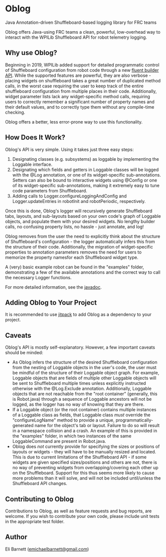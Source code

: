 # Oblog
Java Annotation-driven Shuffleboard-based logging library for FRC teams

Oblog offers Java-using FRC teams a clean, powerful, low-overhead way to interact with the WPILib Shuffleboard API for robot telemetry logging.


Why use Oblog?
------------------

Beginning in 2019, WPILib added support for detailed programmatic control of Shuffleboard configuration from robot code through a new
[fluent builder API](https://github.com/wpilibsuite/allwpilib/blob/master/wpilibj/src/main/java/edu/wpi/first/wpilibj/shuffleboard/Shuffleboard.java).  While the supported features are powerful, they are also verbose - placing widgets on shuffleboard
takes a great number of duplicated method calls, in the worst case requiring the user to keep track of the entire shuffleboard configuration from
multiple places in their code.  Additionally, widget parameter lists lack any widget-specific method calls, requiring users to correctly remember a
significant number of property names and their default values, and to correctly type them without any compile-time checking.

Oblog offers a better, less error-prone way to use this functionality.


How Does It Work?
------------------

Oblog's API is very simple.  Using it takes just three easy steps:

1. Designating classes (e.g. subsystems) as loggable by implementing the Loggable interface.
2. Designating which fields and getters in Loggable classes will be logged with the @Log annotation, or one of its widget-specific sub-annotations.  Setters can also be bound to interactive widgets using @Config or one of its widget-specific sub-annotations, making it
extremely easy to tune code parameters from Shuffleboard.
3. Adding calls to Logger.configureLoggingAndConfig and Logger.updateEntries in robotInit and robotPeriodic, respectively.

Once this is done, Oblog's logger will recursively generate Shuffleboard tabs, layouts, and sub-layouts based on your own code's graph
of Loggable objects, and populate them with your desired widgets.  No lengthy builder calls, no confusing property lists, no hassle - 
just annotate, and log!

Oblog removes from the user the need to explicitly think about the structure of Shuffleboard's configuration - the 
logger automatically infers this from the structure of their code.  Additionally, the migration of widget-specific properties to annotation parameters 
removes the need for users to memorize the property namesfor each Shuffleboard widget type.

A (very) basic example robot can be found in the "examples" folder, demonstrating a few of the available annotations and the correct way
to call the necessary Logger functions.

For more detailed information, see the [javadoc](https://oblarg.github.io/Oblog/index.html).


Adding Oblog to Your Project
------------------

It is recommended to use [jitpack](https://jitpack.io) to add Oblog as a dependency to your project.


Caveats
------------------

Oblog's API is mostly self-explanatory.  However, a few important caveats should be minded:

* As Oblog infers the structure of the desired Shuffleboard configuration from the nesting of Loggable objects in the user's code, the user
  must be mindful of the structure of their Loggable object graph.  For example, Loggable objects that are fields of multiple other Loggable objects will
  be sent to Shuffleboard multiple times unless explicitly instructed otherwise with the @Log.Exclude annotation.  Additionally, Loggable objects
  that are not reachable from the "root container" (generally, this is Robot.java) through a sequence of Loggable ancestors will not be logged, as
  the logger has no way of knowing that they are there.
* If a Loggable object (or the root container) contains multiple instances of a Loggable class as fields, that Loggable class *must* override the
  "configureLogName" method to provide a unique, programmatically-generated name for the object's tab or layout.  Failure to do so will result
  in a namespace collision and a crash.  An example of this is provided in the "examples" folder, in which two instances of the same LoggableCommand
  are present in Robot.java.
* Oblog does *not* currently provide for specifying the sizes or positions of layouts or widgets - they will have to be 
  manually resized and located.  This is due to current limitations of the Shuffleboard API - if some widgets are given specified sizes/positions
  and others are not, there is no way of preventing widgets from overlapping/covering each other up on the Shuffleboard.  Support for this 
  thus seems more likely to cause more problems than it will solve, and will not be included until/unless the Shuffleboard API changes.
  

Contributing to Oblog
------------------

Contributions to Oblog, as well as feature requests and bug reports, are welcome.  If you wish to contribute your own code, please include unit tests
in the appropriate test folder.


Author
------------------

Eli Barnett (emichaelbarnett@gmail.com)
